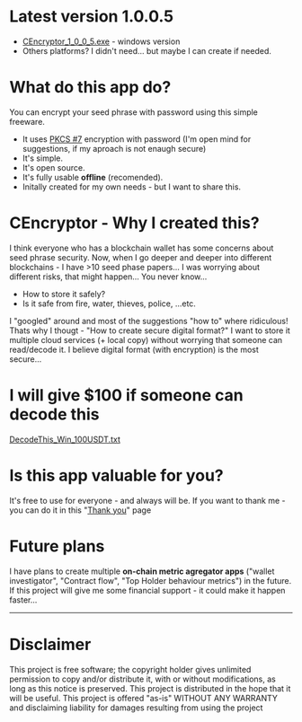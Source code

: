 # Latest version 1.0.0.5
- [CEncryptor_1_0_0_5.exe](https://github.com/CryptoToolCommunity/CEncryptor/blob/main/Win/CEncryptor/zVersions/CEncryptor_1_0_0_5.exe "CEncryptor_1_0_0_5.exe") - windows version
- Others platforms? I didn't need... but maybe I can create if needed.

# What do this app do?
You can encrypt your seed phrase with password using this simple freeware. 
- It uses [PKCS #7](https://en.wikipedia.org/wiki/PKCS_7 "PKCS7") encryption with password (I'm open mind for suggestions, if my aproach is not enaugh secure)
- It's simple. 
- It's open source. 
- It's fully usable **offline** (recomended).
- Initally created for my own needs - but I want to share this. 
# CEncryptor - Why I created this?
 I think everyone who has a blockchain wallet has some concerns about seed phrase security. Now, when I go deeper and deeper into different blockchains - I have >10 seed phase papers... I was worrying about different risks, that might happen... You never know...
 - How to store it safely? 
 - Is it safe from fire, water, thieves, police, ...etc. 
 
 I "googled" around and most of the suggestions "how to" where ridiculous! Thats why I thougt - "How to create secure digital format?"
 I want to store it multiple cloud services (+ local copy) without worrying that someone can read/decode it.
 I believe digital format (with encryption) is the most secure...

# I will give $100 if someone can decode this
[DecodeThis_Win_100USDT.txt](https://github.com/CryptoToolCommunity/CEncryptor/blob/main/DecodeThis_Win_100USDT.txt "DecodeThis_Win_100USDT.txt")

# Is this app valuable for you? 
It's free to use for everyone - and always will be.
If you want to thank me - you can do it in this "[Thank you](https://github.com/CryptoToolCommunity/CEncryptor/wiki/Thank-you "Thank you")" page

# Future plans
I have plans to create multiple **on-chain metric agregator apps** ("wallet investigator", "Contract flow", "Top Holder behaviour metrics")  in the future. If this project will give me some financial support - it could make it happen faster... 

----------------------------------------
# Disclaimer
This project is free software; the copyright holder gives unlimited permission to copy and/or distribute 
it, with or without modifications, as long as this notice is preserved. This project is distributed in the hope 
that it will be useful. This project is offered "as-is" WITHOUT ANY WARRANTY and disclaiming liability for damages resulting from using the project
